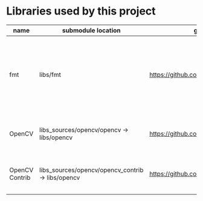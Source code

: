 # Libraries used by this project

| name | submodule location | git repo url | version | description |
| ---- | ------------------ | ------------ | ------- | ----------- |
| fmt | libs/fmt | https://github.com/fmtlib/fmt | 12.0.0 | C++ format library,  provides format and to string capabilities similar to python. this just makes life easier |
| OpenCV | libs_sources/opencv/opencv -> libs/opencv | https://github.com/opencv/opencv.git | 4.12.0 | For Accessing Cameras, Built from source |
| OpenCV Contrib | libs_sources/opencv/opencv_contrib -> libs/opencv | https://github.com/opencv/opencv_contrib | 4.12.0 | OpenCV Additional modules, built from source |

